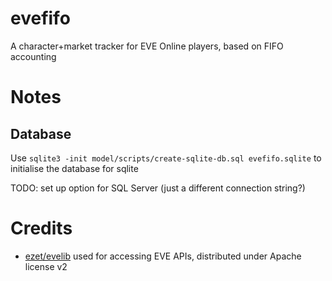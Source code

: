 
evefifo
=======

A character+market tracker for EVE Online players, based on FIFO accounting

Notes
=====

Database
--------
Use `sqlite3 -init model/scripts/create-sqlite-db.sql evefifo.sqlite` to initialise the database for sqlite

TODO: set up option for SQL Server (just a different connection string?)

Credits
=======

- [ezet/evelib](https://github.com/ezet/evelib) used for accessing EVE APIs, distributed under Apache license v2